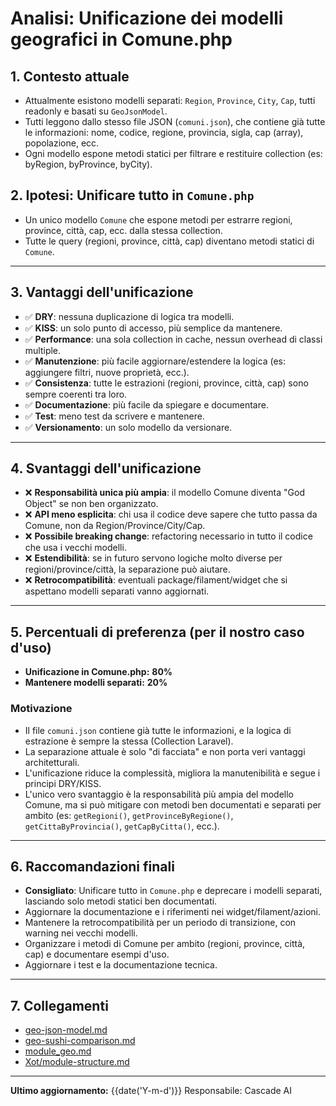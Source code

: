 # Analisi: Unificazione dei modelli geografici in Comune.php

## 1. Contesto attuale
- Attualmente esistono modelli separati: `Region`, `Province`, `City`, `Cap`, tutti readonly e basati su `GeoJsonModel`.
- Tutti leggono dallo stesso file JSON (`comuni.json`), che contiene già tutte le informazioni: nome, codice, regione, provincia, sigla, cap (array), popolazione, ecc.
- Ogni modello espone metodi statici per filtrare e restituire collection (es: byRegion, byProvince, byCity).

## 2. Ipotesi: Unificare tutto in `Comune.php`
- Un unico modello `Comune` che espone metodi per estrarre regioni, province, città, cap, ecc. dalla stessa collection.
- Tutte le query (regioni, province, città, cap) diventano metodi statici di `Comune`.

---

## 3. Vantaggi dell'unificazione
- ✅ **DRY**: nessuna duplicazione di logica tra modelli.
- ✅ **KISS**: un solo punto di accesso, più semplice da mantenere.
- ✅ **Performance**: una sola collection in cache, nessun overhead di classi multiple.
- ✅ **Manutenzione**: più facile aggiornare/estendere la logica (es: aggiungere filtri, nuove proprietà, ecc.).
- ✅ **Consistenza**: tutte le estrazioni (regioni, province, città, cap) sono sempre coerenti tra loro.
- ✅ **Documentazione**: più facile da spiegare e documentare.
- ✅ **Test**: meno test da scrivere e mantenere.
- ✅ **Versionamento**: un solo modello da versionare.

---

## 4. Svantaggi dell'unificazione
- ❌ **Responsabilità unica più ampia**: il modello Comune diventa "God Object" se non ben organizzato.
- ❌ **API meno esplicita**: chi usa il codice deve sapere che tutto passa da Comune, non da Region/Province/City/Cap.
- ❌ **Possibile breaking change**: refactoring necessario in tutto il codice che usa i vecchi modelli.
- ❌ **Estendibilità**: se in futuro servono logiche molto diverse per regioni/province/città, la separazione può aiutare.
- ❌ **Retrocompatibilità**: eventuali package/filament/widget che si aspettano modelli separati vanno aggiornati.

---

## 5. Percentuali di preferenza (per il nostro caso d'uso)
- **Unificazione in Comune.php:** **80%**
- **Mantenere modelli separati:** **20%**

### Motivazione
- Il file `comuni.json` contiene già tutte le informazioni, e la logica di estrazione è sempre la stessa (Collection Laravel).
- La separazione attuale è solo "di facciata" e non porta veri vantaggi architetturali.
- L'unificazione riduce la complessità, migliora la manutenibilità e segue i principi DRY/KISS.
- L'unico vero svantaggio è la responsabilità più ampia del modello Comune, ma si può mitigare con metodi ben documentati e separati per ambito (es: `getRegioni()`, `getProvinceByRegione()`, `getCittaByProvincia()`, `getCapByCitta()`, ecc.).

---

## 6. Raccomandazioni finali
- **Consigliato**: Unificare tutto in `Comune.php` e deprecare i modelli separati, lasciando solo metodi statici ben documentati.
- Aggiornare la documentazione e i riferimenti nei widget/filament/azioni.
- Mantenere la retrocompatibilità per un periodo di transizione, con warning nei vecchi modelli.
- Organizzare i metodi di Comune per ambito (regioni, province, città, cap) e documentare esempi d'uso.
- Aggiornare i test e la documentazione tecnica.

---

## 7. Collegamenti
- [geo-json-model.md](geo-json-model.md)
- [geo-sushi-comparison.md](geo-sushi-comparison.md)
- [module_geo.md](module_geo.md)
- [Xot/module-structure.md](../../Xot/project_docs/module-structure.md)

---

**Ultimo aggiornamento:** {{date('Y-m-d')}}
Responsabile: Cascade AI 
